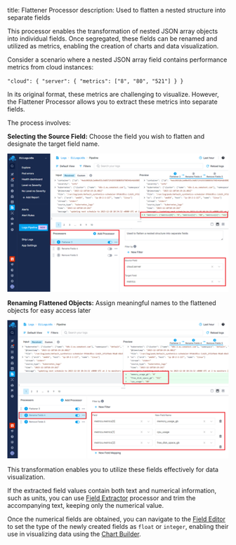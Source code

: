 title: Flattener Processor
description: Used to flatten a nested structure into separate fields

This processor enables the transformation of nested JSON array objects into individual fields. Once segregated, these fields can be renamed and utilized as metrics, enabling the creation of charts and data visualization.

Consider a scenario where a nested JSON array field contains performance metrics from cloud instances:

`
"cloud": {
  "server": {
    "metrics": ["8", "80", "521"]
  }
}
`

In its original format, these metrics are challenging to visualize. However, the Flattener Processor allows you to extract these metrics into separate fields.

The process involves:

**Selecting the Source Field:** Choose the field you wish to flatten and designate the target field name.

![Flattener Processor](../images/logs/pipelines/flattener-processor.png)

**Renaming Flattened Objects:** Assign meaningful names to the flattened objects for easy access later

![Rename Processor](../images/logs/pipelines/rename-processor.png)

This transformation enables you to utilize these fields effectively for data visualization.

If the extracted field values contain both text and numerical information, such as units, you can use [Field Extractor](../logs/field-extractor-processor) processor and trim the accompanying text, keeping only the numerical value.

Once the numerical fields are obtained, you can navigate to the [Field Editor](https://sematext.com/docs/logs/fields/#field-editor) to set the type of the newly created fields as `float` or `integer`, enabling their use in visualizing data using the [Chart Builder](https://sematext.com/docs/dashboards/chart-builder/).
